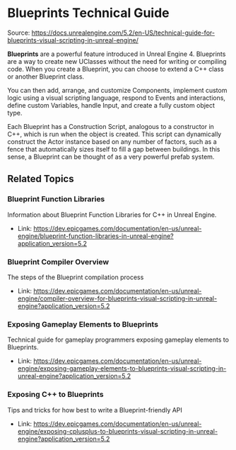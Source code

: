 # Blueprints Technical Guide

Source: https://docs.unrealengine.com/5.2/en-US/technical-guide-for-blueprints-visual-scripting-in-unreal-engine/

**Blueprints** are a powerful feature introduced in Unreal Engine 4. Blueprints are a way to create new UClasses without the need for writing or compiling code. When you create a Blueprint, you can choose to extend a C++ class or another Blueprint class.

You can then add, arrange, and customize Components, implement custom logic using a visual scripting language, respond to Events and interactions, define custom Variables, handle Input, and create a fully custom object type.

Each Blueprint has a Construction Script, analogous to a constructor in C++, which is run when the object is created. This script can dynamically construct the Actor instance based on any number of factors, such as a fence that automatically sizes itself to fill a gap between buildings. In this sense, a Blueprint can be thought of as a very powerful prefab system.

## Related Topics

### Blueprint Function Libraries
Information about Blueprint Function Libraries for C++ in Unreal Engine.
- Link: https://dev.epicgames.com/documentation/en-us/unreal-engine/blueprint-function-libraries-in-unreal-engine?application_version=5.2

### Blueprint Compiler Overview
The steps of the Blueprint compilation process
- Link: https://dev.epicgames.com/documentation/en-us/unreal-engine/compiler-overview-for-blueprints-visual-scripting-in-unreal-engine?application_version=5.2

### Exposing Gameplay Elements to Blueprints
Technical guide for gameplay programmers exposing gameplay elements to Blueprints.
- Link: https://dev.epicgames.com/documentation/en-us/unreal-engine/exposing-gameplay-elements-to-blueprints-visual-scripting-in-unreal-engine?application_version=5.2

### Exposing C++ to Blueprints
Tips and tricks for how best to write a Blueprint-friendly API
- Link: https://dev.epicgames.com/documentation/en-us/unreal-engine/exposing-cplusplus-to-blueprints-visual-scripting-in-unreal-engine?application_version=5.2